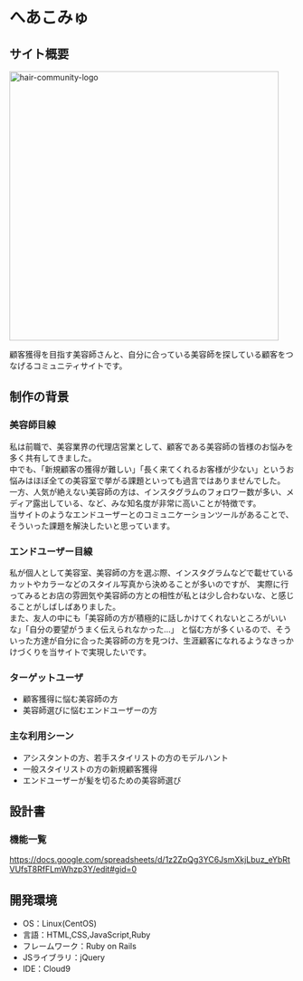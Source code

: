 # へあこみゅ

## サイト概要
<img width="476" alt="hair-community-logo" src="https://user-images.githubusercontent.com/71372573/107901326-b4875180-6f86-11eb-9df0-dbd3e81c5c44.png">

顧客獲得を目指す美容師さんと、自分に合っている美容師を探している顧客をつなげるコミュニティサイトです。

## 制作の背景

### 美容師目線
私は前職で、美容業界の代理店営業として、顧客である美容師の皆様のお悩みを多く共有してきました。<br>
中でも、「新規顧客の獲得が難しい」「長く来てくれるお客様が少ない」というお悩みはほぼ全ての美容室で挙がる課題といっても過言ではありませんでした。<br>
一方、人気が絶えない美容師の方は、インスタグラムのフォロワー数が多い、メディア露出している、など、みな知名度が非常に高いことが特徴です。<br>
当サイトのようなエンドユーザーとのコミュニケーションツールがあることで、そういった課題を解決したいと思っています。

### エンドユーザー目線
私が個人として美容室、美容師の方を選ぶ際、インスタグラムなどで載せているカットやカラーなどのスタイル写真から決めることが多いのですが、
実際に行ってみるとお店の雰囲気や美容師の方との相性が私とは少し合わないな、と感じることがしばしばありました。<br>
また、友人の中にも「美容師の方が積極的に話しかけてくれないところがいいな」「自分の要望がうまく伝えられなかった...」
と悩む方が多くいるので、そういった方達が自分に合った美容師の方を見つけ、生涯顧客になれるようなきっかけづくりを当サイトで実現したいです。

### ターゲットユーザ
- 顧客獲得に悩む美容師の方
- 美容師選びに悩むエンドユーザーの方

### 主な利用シーン
- アシスタントの方、若手スタイリストの方のモデルハント
- 一般スタイリストの方の新規顧客獲得
- エンドユーザーが髪を切るための美容師選び

## 設計書

### 機能一覧
https://docs.google.com/spreadsheets/d/1z2ZpQg3YC6JsmXkjLbuz_eYbRtVUfsT8RfFLmWhzp3Y/edit#gid=0

## 開発環境
- OS：Linux(CentOS)
- 言語：HTML,CSS,JavaScript,Ruby
- フレームワーク：Ruby on Rails
- JSライブラリ：jQuery
- IDE：Cloud9

<!--## 使用素材-->
<!--- 外部サービスの画像素材・音声素材を使用した場合は、必ずサービス名とURLを明記してください。-->
<!--- 使用しない場合は、使用素材の項目をREADMEから削除してください。-->